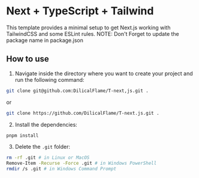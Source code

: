 # Next + TypeScript + Tailwind

This template provides a minimal setup to get Next.js working with TailwindCSS and some ESLint rules.
NOTE: Don't Forget to update the package name in package.json

## How to use
1. Navigate inside the directory where you want to create your project and run the following command:
```bash
git clone git@github.com:DilicalFlame/T-next,js.git .
```
or
```bash
git clone https://github.com/DilicalFlame/T-next.js.git .
```
2. Install the dependencies:
```bash
pnpm install
```
3. Delete the `.git` folder:
```bash
rm -rf .git # in Linux or MacOS
Remove-Item -Recurse -Force .git # in Windows PowerShell
rmdir /s .git # in Windows Command Prompt
```
